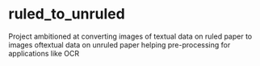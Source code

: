 # ruled_to_unruled
Project ambitioned at converting images of textual data on ruled paper to images oftextual data on unruled paper helping pre-processing for applications like OCR
